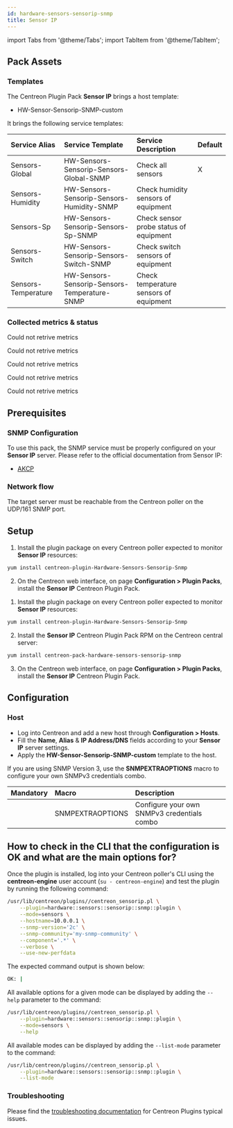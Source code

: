 ```yaml
---
id: hardware-sensors-sensorip-snmp
title: Sensor IP
---
```

import Tabs from '@theme/Tabs';
import TabItem from '@theme/TabItem';


## Pack Assets

### Templates

The Centreon Plugin Pack **Sensor IP** brings a host template:

* HW-Sensor-Sensorip-SNMP-custom

It brings the following service templates:

| Service Alias       | Service Template                             | Service Description                    | Default |
|:--------------------|:---------------------------------------------|:---------------------------------------|:--------|
| Sensors-Global      | HW-Sensors-Sensorip-Sensors-Global-SNMP      | Check all sensors                      | X       |
| Sensors-Humidity    | HW-Sensors-Sensorip-Sensors-Humidity-SNMP    | Check humidity sensors of equipment    |         |
| Sensors-Sp          | HW-Sensors-Sensorip-Sensors-Sp-SNMP          | Check sensor probe status of equipment |         |
| Sensors-Switch      | HW-Sensors-Sensorip-Sensors-Switch-SNMP      | Check switch sensors of equipment      |         |
| Sensors-Temperature | HW-Sensors-Sensorip-Sensors-Temperature-SNMP | Check temperature sensors of equipment |         |

### Collected metrics & status

<Tabs groupId="sync">
<TabItem value="Sensors-Global" label="Sensors-Global">

Could not retrive metrics

</TabItem>
<TabItem value="Sensors-Humidity" label="Sensors-Humidity">

Could not retrive metrics

</TabItem>
<TabItem value="Sensors-Sp" label="Sensors-Sp">

Could not retrive metrics

</TabItem>
<TabItem value="Sensors-Switch" label="Sensors-Switch">

Could not retrive metrics

</TabItem>
<TabItem value="Sensors-Temperature" label="Sensors-Temperature">

Could not retrive metrics

</TabItem>
</Tabs>

## Prerequisites

### SNMP Configuration

To use this pack, the SNMP service must be properly configured on your **Sensor IP**
server. Please refer to the official documentation from Sensor IP:
* [AKCP](https://www.akcp.com/knowledge-base/)

### Network flow

The target server must be reachable from the Centreon poller on the UDP/161
SNMP port.

## Setup

<Tabs groupId="sync">
<TabItem value="Online License" label="Online License">

1. Install the plugin package on every Centreon poller expected to monitor **Sensor IP** resources:

```bash
yum install centreon-plugin-Hardware-Sensors-Sensorip-Snmp
```

2. On the Centreon web interface, on page **Configuration > Plugin Packs**, install the **Sensor IP** Centreon Plugin Pack.

</TabItem>
<TabItem value="Offline License" label="Offline License">

1. Install the plugin package on every Centreon poller expected to monitor **Sensor IP** resources:

```bash
yum install centreon-plugin-Hardware-Sensors-Sensorip-Snmp
```

2. Install the **Sensor IP** Centreon Plugin Pack RPM on the Centreon central server:

```bash
yum install centreon-pack-hardware-sensors-sensorip-snmp
```

3. On the Centreon web interface, on page **Configuration > Plugin Packs**, install the **Sensor IP** Centreon Plugin Pack.

</TabItem>
</Tabs>

## Configuration

### Host

* Log into Centreon and add a new host through **Configuration > Hosts**.
* Fill the **Name**, **Alias** & **IP Address/DNS** fields according to your **Sensor IP** server settings.
* Apply the **HW-Sensor-Sensorip-SNMP-custom** template to the host.

If you are using SNMP Version 3, use the **SNMPEXTRAOPTIONS** macro to configure
your own SNMPv3 credentials combo.

| Mandatory   | Macro            | Description                                  |
|:------------|:-----------------|:---------------------------------------------|
|             | SNMPEXTRAOPTIONS | Configure your own SNMPv3 credentials combo  |

## How to check in the CLI that the configuration is OK and what are the main options for?

Once the plugin is installed, log into your Centreon poller's CLI using the
**centreon-engine** user account (`su - centreon-engine`) and test the plugin by
running the following command:

```bash
/usr/lib/centreon/plugins//centreon_sensorip.pl \
    --plugin=hardware::sensors::sensorip::snmp::plugin \
    --mode=sensors \
    --hostname=10.0.0.1 \
    --snmp-version='2c' \
    --snmp-community='my-snmp-community' \
    --component='.*' \
    --verbose \
    --use-new-perfdata
```

The expected command output is shown below:

```bash
OK: | 
```

All available options for a given mode can be displayed by adding the
`--help` parameter to the command:

```bash
/usr/lib/centreon/plugins//centreon_sensorip.pl \
    --plugin=hardware::sensors::sensorip::snmp::plugin \
    --mode=sensors \
    --help
```

All available modes can be displayed by adding the `--list-mode` parameter to
the command:

```bash
/usr/lib/centreon/plugins//centreon_sensorip.pl \
    --plugin=hardware::sensors::sensorip::snmp::plugin \
    --list-mode
```

### Troubleshooting

Please find the [troubleshooting documentation](../getting-started/how-to-guides/troubleshooting-plugins.md)
for Centreon Plugins typical issues.